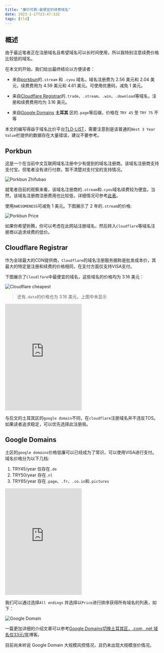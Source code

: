 ```yaml
---
title: "廉价可靠:最便宜的续费域名"
date: 2023-1-17T23:47:33Z
tags: [tld]
---
```


## 概述

由于最近笔者正在注册域名且希望域名可以长时间使用，所以我特别注意续费价格比较低的域名。

在本文的开始，我们给出最终结论以方便读者：

- 来自[porkbun](https://porkbun.com)的`.stream` 和 `.cyou` 域名，域名注册费为 2.56 美元和 2.04 美元，续费费用为 4.59 美元和 4.61 美元。可使用优惠码，减免 1 美元。

- 来自[Cloudflare Registrar](https://www.cloudflare.com/products/registrar/)的`.trade`、`.stream`、`.win`、`.download`等域名，注册和续费费用均为 3.16 美元。

- 来自[Google Domains](https://domains.google/) **土耳其** 区的`.page`等后缀，价格在 `TRY 45` 至 `TRY 75` 不等

本文的编写得益于域名比价平台[TLD-LIST](https://tld-list.com/)，需要注意到是该普通的`Best 3 Year Value`栏提供的数据存在大量错误，建议不要参考。

## Porkbun

这是一个在当前中文互联网域名注册中少有提到的域名注册商。该域名注册商支持支付宝。但笔者没有进行付款，暂不清楚对支付宝的支持情况。

![Porkbun Zhifubao](https://img.gejiba.com/images/4bbb45df6892c1ee169fe52bdf501daf.png)

就笔者目前的观察来看，该域名注册商的`.stream`和`.cyou`域名续费较为便宜。当然，该域名注册商注册费用也比较低，详细情况可参考[此表](https://tld-list.com/registrars/porkbun/tlds?cr=1)。

使用`AWESOMENESS`可减免 1 美元。下图展示了 2 年的`.stream`的价格:

![Porkbun Price](https://img.gejiba.com/images/d630cd1cf4b732a9c394c26bf25e69d0.png)

如果你希望折腾，你可以考虑在此网站注册域名，然后转入`Cloudflare`等域名注册商以追求续费的低价。

## Cloudflare Registrar

作为全球最大的CDN提供商，`Cloudflare`的域名注册服务据称是批发成本价，其最大的特定是注册和续费的价格相同，在支付方面仅支持VISA支付。

下图展示了`Cloudlfare`中最便宜的域名，这些域名的价格均为 3.16 美元：

![Cloudflare cheapest](https://img.gejiba.com/images/f35e8ae1028f714fdd609053d9d32f31.png)

> 还有`.date`的价格也为 3.16 美元，上图中未显示

<iframe style="border: none;" src="https://themoneyconverter.com/CurrencyConverter?tab=0&from=USD&to=CNY&bg=ffffff" marginwidth="0" marginheight="0" scrolling="no" seamless="seamless" width="251" height="348"></iframe>

与后文的土耳其区的`google domain`不同，在`cloudflare`注册域名并不违反TOS。如果读者追求稳定，可以优先选择此注册局。

## Google Domains

土区的`google domains`价格低廉可以已经成为了常识，可以使用VISA进行支付。域名价格分为以下几档:

1. TRY45/year 仅存在`.de`
1. TRY50/year 存在`.nl` 
1. TRY65/year 存在`.page`、`.fr`、`.co.in`和`.pictures`

<iframe style="border: none;" src="https://themoneyconverter.com/zh-CN/CurrencyConverter?tab=0&from=TRY&to=CNY&bg=ffffff" marginwidth="0" marginheight="0" scrolling="no" seamless="seamless" width="251" height="348"></iframe>

我们可以通过选择`All endings` 并选择以`Price`进行排序获得所有域名的列表，如下：

![Google Domain](https://img.gejiba.com/images/1446ac1d5ecd2ca7c66b333a568f1a85.png)

一篇更加详细的介绍文章可以参考[Google Domains切换土耳其区，.com, .net 域名仅33元/年](https://51.ruyo.net/17838.html)博客。

目前尚未听说 Google Domain 大规模风控情况，且仍未出现大规模涨价情况。
